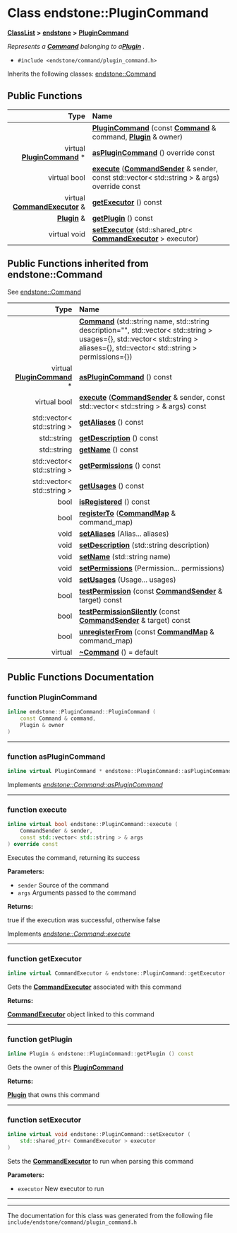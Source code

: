 

# Class endstone::PluginCommand



[**ClassList**](annotated.md) **>** [**endstone**](namespaceendstone.md) **>** [**PluginCommand**](classendstone_1_1PluginCommand.md)



_Represents a_ [_**Command**_](classendstone_1_1Command.md) _belonging to a_[_**Plugin**_](classendstone_1_1Plugin.md) _._

* `#include <endstone/command/plugin_command.h>`



Inherits the following classes: [endstone::Command](classendstone_1_1Command.md)






















































## Public Functions

| Type | Name |
| ---: | :--- |
|   | [**PluginCommand**](#function-plugincommand) (const [**Command**](classendstone_1_1Command.md) & command, [**Plugin**](classendstone_1_1Plugin.md) & owner) <br> |
| virtual [**PluginCommand**](classendstone_1_1PluginCommand.md) \* | [**asPluginCommand**](#function-asplugincommand) () override const<br> |
| virtual bool | [**execute**](#function-execute) ([**CommandSender**](classendstone_1_1CommandSender.md) & sender, const std::vector&lt; std::string &gt; & args) override const<br> |
| virtual [**CommandExecutor**](classendstone_1_1CommandExecutor.md) & | [**getExecutor**](#function-getexecutor) () const<br> |
|  [**Plugin**](classendstone_1_1Plugin.md) & | [**getPlugin**](#function-getplugin) () const<br> |
| virtual void | [**setExecutor**](#function-setexecutor) (std::shared\_ptr&lt; [**CommandExecutor**](classendstone_1_1CommandExecutor.md) &gt; executor) <br> |


## Public Functions inherited from endstone::Command

See [endstone::Command](classendstone_1_1Command.md)

| Type | Name |
| ---: | :--- |
|   | [**Command**](classendstone_1_1Command.md#function-command) (std::string name, std::string description="", std::vector&lt; std::string &gt; usages={}, std::vector&lt; std::string &gt; aliases={}, std::vector&lt; std::string &gt; permissions={}) <br> |
| virtual [**PluginCommand**](classendstone_1_1PluginCommand.md) \* | [**asPluginCommand**](classendstone_1_1Command.md#function-asplugincommand) () const<br> |
| virtual bool | [**execute**](classendstone_1_1Command.md#function-execute) ([**CommandSender**](classendstone_1_1CommandSender.md) & sender, const std::vector&lt; std::string &gt; & args) const<br> |
|  std::vector&lt; std::string &gt; | [**getAliases**](classendstone_1_1Command.md#function-getaliases) () const<br> |
|  std::string | [**getDescription**](classendstone_1_1Command.md#function-getdescription) () const<br> |
|  std::string | [**getName**](classendstone_1_1Command.md#function-getname) () const<br> |
|  std::vector&lt; std::string &gt; | [**getPermissions**](classendstone_1_1Command.md#function-getpermissions) () const<br> |
|  std::vector&lt; std::string &gt; | [**getUsages**](classendstone_1_1Command.md#function-getusages) () const<br> |
|  bool | [**isRegistered**](classendstone_1_1Command.md#function-isregistered) () const<br> |
|  bool | [**registerTo**](classendstone_1_1Command.md#function-registerto) ([**CommandMap**](classendstone_1_1CommandMap.md) & command\_map) <br> |
|  void | [**setAliases**](classendstone_1_1Command.md#function-setaliases) (Alias... aliases) <br> |
|  void | [**setDescription**](classendstone_1_1Command.md#function-setdescription) (std::string description) <br> |
|  void | [**setName**](classendstone_1_1Command.md#function-setname) (std::string name) <br> |
|  void | [**setPermissions**](classendstone_1_1Command.md#function-setpermissions) (Permission... permissions) <br> |
|  void | [**setUsages**](classendstone_1_1Command.md#function-setusages) (Usage... usages) <br> |
|  bool | [**testPermission**](classendstone_1_1Command.md#function-testpermission) (const [**CommandSender**](classendstone_1_1CommandSender.md) & target) const<br> |
|  bool | [**testPermissionSilently**](classendstone_1_1Command.md#function-testpermissionsilently) (const [**CommandSender**](classendstone_1_1CommandSender.md) & target) const<br> |
|  bool | [**unregisterFrom**](classendstone_1_1Command.md#function-unregisterfrom) (const [**CommandMap**](classendstone_1_1CommandMap.md) & command\_map) <br> |
| virtual  | [**~Command**](classendstone_1_1Command.md#function-command) () = default<br> |






















































## Public Functions Documentation




### function PluginCommand 

```C++
inline endstone::PluginCommand::PluginCommand (
    const Command & command,
    Plugin & owner
) 
```




<hr>



### function asPluginCommand 

```C++
inline virtual PluginCommand * endstone::PluginCommand::asPluginCommand () override const
```



Implements [*endstone::Command::asPluginCommand*](classendstone_1_1Command.md#function-asplugincommand)


<hr>



### function execute 

```C++
inline virtual bool endstone::PluginCommand::execute (
    CommandSender & sender,
    const std::vector< std::string > & args
) override const
```



Executes the command, returning its success




**Parameters:**


* `sender` Source of the command 
* `args` Arguments passed to the command 



**Returns:**

true if the execution was successful, otherwise false 





        
Implements [*endstone::Command::execute*](classendstone_1_1Command.md#function-execute)


<hr>



### function getExecutor 

```C++
inline virtual CommandExecutor & endstone::PluginCommand::getExecutor () const
```



Gets the [**CommandExecutor**](classendstone_1_1CommandExecutor.md) associated with this command




**Returns:**

[**CommandExecutor**](classendstone_1_1CommandExecutor.md) object linked to this command 





        

<hr>



### function getPlugin 

```C++
inline Plugin & endstone::PluginCommand::getPlugin () const
```



Gets the owner of this [**PluginCommand**](classendstone_1_1PluginCommand.md)




**Returns:**

[**Plugin**](classendstone_1_1Plugin.md) that owns this command 





        

<hr>



### function setExecutor 

```C++
inline virtual void endstone::PluginCommand::setExecutor (
    std::shared_ptr< CommandExecutor > executor
) 
```



Sets the [**CommandExecutor**](classendstone_1_1CommandExecutor.md) to run when parsing this command




**Parameters:**


* `executor` New executor to run 




        

<hr>

------------------------------
The documentation for this class was generated from the following file `include/endstone/command/plugin_command.h`

